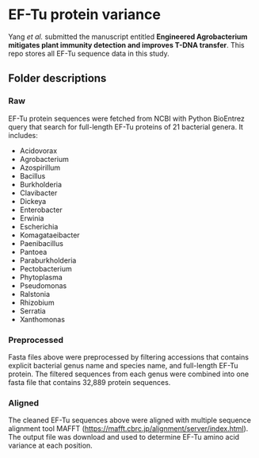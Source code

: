 # EF-Tu protein variance


Yang *et al.* submitted the manuscript entitled __Engineered Agrobacterium mitigates plant immunity detection and improves T-DNA transfer__. This repo stores all EF-Tu sequence data in this study.

## Folder descriptions

### Raw

EF-Tu protein sequences were fetched from NCBI with Python BioEntrez query that search for full-length EF-Tu proteins of 21 bacterial genera. It includes:
- Acidovorax
- Agrobacterium
- Azospirillum
- Bacillus
- Burkholderia
- Clavibacter
- Dickeya
- Enterobacter
- Erwinia
- Escherichia
- Komagataeibacter
- Paenibacillus
- Pantoea
- Paraburkholderia
- Pectobacterium
- Phytoplasma
- Pseudomonas
- Ralstonia
- Rhizobium
- Serratia
- Xanthomonas 


### Preprocessed

Fasta files above were preprocessed by filtering accessions that contains explicit bacterial genus name and species name, and full-length EF-Tu protein. The filtered sequences from each genus were combined into one fasta file that contains 32,889 protein sequences.


### Aligned

The cleaned EF-Tu sequences above were aligned with multiple sequence alignment tool MAFFT (https://mafft.cbrc.jp/alignment/server/index.html). The output file was download and used to determine EF-Tu amino acid variance at each position. 